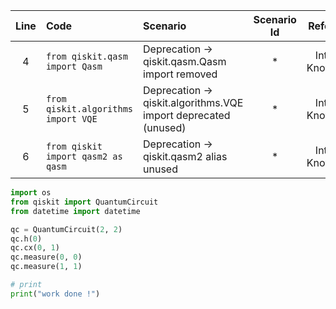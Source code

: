 | Line | Code | Scenario | Scenario Id | Reference | Artifact | Refactoring |
| :--: | :--- | :------- | :---------: | :-------: | :------- | :---------- |
| 4 | `from qiskit.qasm import Qasm` | Deprecation -> qiskit.qasm.Qasm import removed | * | Internal Knowledge | qiskit.qasm.Qasm | Remove this import line. |
| 5 | `from qiskit.algorithms import VQE` | Deprecation -> qiskit.algorithms.VQE import deprecated (unused) | * | Internal Knowledge | qiskit.algorithms.VQE | Remove this import line. |
| 6 | `from qiskit import qasm2 as qasm` | Deprecation -> qiskit.qasm2 alias unused | * | Internal Knowledge | qiskit.qasm2 | Remove this import line. |

```python
import os
from qiskit import QuantumCircuit
from datetime import datetime

qc = QuantumCircuit(2, 2)
qc.h(0)
qc.cx(0, 1)
qc.measure(0, 0)
qc.measure(1, 1)

# print
print("work done !")
```
